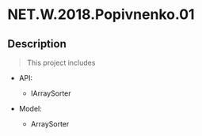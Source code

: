 # NET.W.2018.Popivnenko.01

## Description

> This project includes
* API:
	* IArraySorter

* Model:
	* ArraySorter